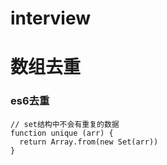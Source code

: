 # interview

# 数组去重
### es6去重

```
// set结构中不会有重复的数据
function unique (arr) {
  return Array.from(new Set(arr))
}

```
